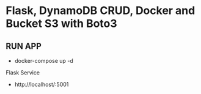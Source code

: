 # Flask,  DynamoDB CRUD, Docker and Bucket S3 with Boto3 

## RUN APP
- docker-compose up -d

Flask Service
- http://localhost/:5001

